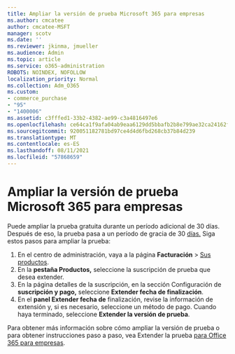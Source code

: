 ```yaml
---
title: Ampliar la versión de prueba Microsoft 365 para empresas
ms.author: cmcatee
author: cmcatee-MSFT
manager: scotv
ms.date: ''
ms.reviewer: jkinma, jmueller
ms.audience: Admin
ms.topic: article
ms.service: o365-administration
ROBOTS: NOINDEX, NOFOLLOW
localization_priority: Normal
ms.collection: Adm_O365
ms.custom:
- commerce_purchase
- "95"
- "1400006"
ms.assetid: c3fffed1-33b2-4382-ae99-c3a4816497e6
ms.openlocfilehash: ce64ca1f9afa04ab9eaa6129dd5bbafb2b8e799ae32ca24162fd5c8bac7d84fd
ms.sourcegitcommit: 920051182781bd97ce4d4d6fbd268cb37b84d239
ms.translationtype: MT
ms.contentlocale: es-ES
ms.lasthandoff: 08/11/2021
ms.locfileid: "57868659"
---
```

# <a name="extend-your-trial-for-microsoft-365-for-business"></a>Ampliar la versión de prueba Microsoft 365 para empresas

Puede ampliar la prueba gratuita durante un período adicional de 30 días. Después de eso, la prueba pasa a un período de gracia de 30 [días.](https://docs.microsoft.com/alchemyinsights/grace-period-for-microsoft-365-free-trial) Siga estos pasos para ampliar la prueba:
  
1. En el centro de administración, vaya a la página **Facturación** \> [Sus productos](https://go.microsoft.com/fwlink/p/?linkid=842054).
2. En la **pestaña Productos,** seleccione la suscripción de prueba que desea extender.
3. En la página detalles de la suscripción, en la sección Configuración de **suscripción y pago,** seleccione **Extender fecha de finalización**.
4. En el **panel Extender fecha de** finalización, revise la información de extensión y, si es necesario, seleccione un método de pago. Cuando haya terminado, seleccione **Extender la versión de prueba**.

Para obtener más información sobre cómo ampliar la versión de prueba o para obtener instrucciones paso a paso, vea Extender la prueba [para Office 365 para empresas](https://docs.microsoft.com/microsoft-365/commerce/extend-your-trial).